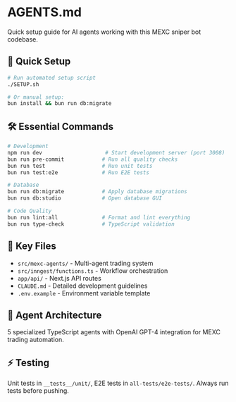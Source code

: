# AGENTS.md

Quick setup guide for AI agents working with this MEXC sniper bot codebase.

## 🚀 Quick Setup
```bash
# Run automated setup script
./SETUP.sh

# Or manual setup:
bun install && bun run db:migrate
```

## 🛠️ Essential Commands
```bash
# Development
npm run dev                    # Start development server (port 3008)
bun run pre-commit            # Run all quality checks
bun run test                  # Run unit tests
bun run test:e2e              # Run E2E tests

# Database
bun run db:migrate            # Apply database migrations
bun run db:studio             # Open database GUI

# Code Quality
bun run lint:all              # Format and lint everything
bun run type-check            # TypeScript validation
```

## 📁 Key Files
- `src/mexc-agents/` - Multi-agent trading system
- `src/inngest/functions.ts` - Workflow orchestration
- `app/api/` - Next.js API routes
- `CLAUDE.md` - Detailed development guidelines
- `.env.example` - Environment variable template

## 🧠 Agent Architecture
5 specialized TypeScript agents with OpenAI GPT-4 integration for MEXC trading automation.

## ⚡ Testing
Unit tests in `__tests__/unit/`, E2E tests in `all-tests/e2e-tests/`. Always run tests before pushing.
